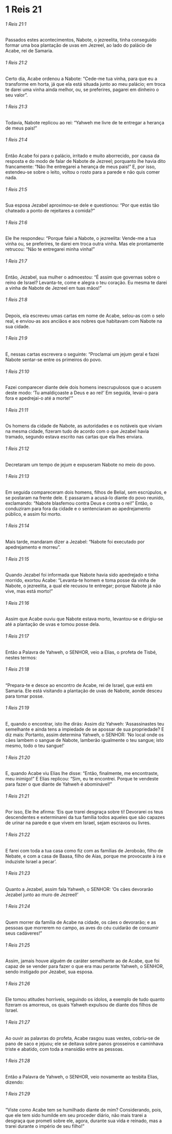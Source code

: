 # 1 Reis 21

###### 1 Reis 21:1

Passados estes acontecimentos, Nabote, o jezreelita, tinha conseguido formar uma boa plantação de uvas em Jezreel, ao lado do palácio de Acabe, rei de Samaria.

###### 1 Reis 21:2

Certo dia, Acabe ordenou a Nabote: “Cede-me tua vinha, para que eu a transforme em horta, já que ela está situada junto ao meu palácio; em troca te darei uma vinha ainda melhor, ou, se preferires, pagarei em dinheiro o seu valor”.

###### 1 Reis 21:3

Todavia, Nabote replicou ao rei: “Yahweh me livre de te entregar a herança de meus pais!”

###### 1 Reis 21:4

Então Acabe foi para o palácio, irritado e muito aborrecido, por causa da resposta e do modo de falar de Nabote de Jezreel; porquanto lhe havia dito francamente: “Não lhe entregarei a herança de meus pais!” E, por isso, estendeu-se sobre o leito, voltou o rosto para a parede e não quis comer nada.

###### 1 Reis 21:5

Sua esposa Jezabel aproximou-se dele e questionou: “Por que estás tão chateado a ponto de rejeitares a comida?”

###### 1 Reis 21:6

Ele lhe respondeu: “Porque falei a Nabote, o jezreelita: Vende-me a tua vinha ou, se preferires, te darei em troca outra vinha. Mas ele prontamente retrucou: “Não te entregarei minha vinha!”

###### 1 Reis 21:7

Então, Jezabel, sua mulher o admoestou: “É assim que governas sobre o reino de Israel? Levanta-te, come e alegra o teu coração. Eu mesma te darei a vinha de Nabote de Jezreel em tuas mãos!”

###### 1 Reis 21:8

Depois, ela escreveu umas cartas em nome de Acabe, selou-as com o selo real, e enviou-as aos anciãos e aos nobres que habitavam com Nabote na sua cidade.

###### 1 Reis 21:9

E, nessas cartas escrevera o seguinte: “Proclamai um jejum geral e fazei Nabote sentar-se entre os primeiros do povo.

###### 1 Reis 21:10

Fazei comparecer diante dele dois homens inescrupulosos que o acusem deste modo: ‘Tu amaldiçoaste a Deus e ao rei!’ Em seguida, levai-o para fora e apedrejai-o até a morte!’”

###### 1 Reis 21:11

Os homens da cidade de Nabote, as autoridades e os notáveis que viviam na mesma cidade, fizeram tudo de acordo com o que Jezabel havia tramado, segundo estava escrito nas cartas que ela lhes enviara.

###### 1 Reis 21:12

Decretaram um tempo de jejum e expuseram Nabote no meio do povo.

###### 1 Reis 21:13

Em seguida compareceram dois homens, filhos de Belial, sem escrúpulos, e se postaram na frente dele. E passaram a acusá-lo diante do povo reunido, exclamando: “Nabote blasfemou contra Deus e contra o rei!” Então, o conduziram para fora da cidade e o sentenciaram ao apedrejamento público, e assim foi morto.

###### 1 Reis 21:14

Mais tarde, mandaram dizer a Jezabel: “Nabote foi executado por apedrejamento e morreu”.

###### 1 Reis 21:15

Quando Jezabel foi informada que Nabote havia sido apedrejado e tinha morrido, exortou Acabe: “Levanta-te homem e toma posse da vinha de Nabote, o jezreelita, a qual ele recusou te entregar; porque Nabote já não vive, mas está morto!”

###### 1 Reis 21:16

Assim que Acabe ouviu que Nabote estava morto, levantou-se e dirigiu-se até a plantação de uvas e tomou posse dela.

###### 1 Reis 21:17

Então a Palavra de Yahweh, o SENHOR, veio a Elias, o profeta de Tisbé, nestes termos:

###### 1 Reis 21:18

“Prepara-te e desce ao encontro de Acabe, rei de Israel, que está em Samaria. Ele está visitando a plantação de uvas de Nabote, aonde desceu para tomar posse.

###### 1 Reis 21:19

E, quando o encontrar, isto lhe dirás: Assim diz Yahweh: ‘Assassinastes teu semelhante e ainda tens a impiedade de se apossar de sua propriedade? E diz mais: Portanto, assim determina Yahweh, o SENHOR: ‘No local onde os cães lambem o sangue de Nabote, lamberão igualmente o teu sangue; isto mesmo, todo o teu sangue!’

###### 1 Reis 21:20

E, quando Acabe viu Elias lhe disse: “Então, finalmente, me encontraste, meu inimigo!” E Elias replicou: “Sim, eu te encontrei. Porque te vendeste para fazer o que diante de Yahweh é abominável!”

###### 1 Reis 21:21

Por isso, Ele lhe afirma: ‘Eis que trarei desgraça sobre ti! Devorarei os teus descendentes e exterminarei da tua família todos aqueles que são capazes de urinar na parede e que vivem em Israel, sejam escravos ou livres.

###### 1 Reis 21:22

E farei com toda a tua casa como fiz com as famílias de Jeroboão, filho de Nebate, e com a casa de Baasa, filho de Aías, porque me provocaste à ira e induziste Israel a pecar’.

###### 1 Reis 21:23

Quanto a Jezabel, assim fala Yahweh, o SENHOR: ‘Os cães devorarão Jezabel junto ao muro de Jezreel!’

###### 1 Reis 21:24

Quem morrer da família de Acabe na cidade, os cães o devorarão; e as pessoas que morrerem no campo, as aves do céu cuidarão de consumir seus cadáveres!”

###### 1 Reis 21:25

Assim, jamais houve alguém de caráter semelhante ao de Acabe, que foi capaz de se vender para fazer o que era mau perante Yahweh, o SENHOR, sendo instigado por Jezabel, sua esposa.

###### 1 Reis 21:26

Ele tomou atitudes horríveis, seguindo os ídolos, a exemplo de tudo quanto fizeram os amorreus, os quais Yahweh expulsou de diante dos filhos de Israel.

###### 1 Reis 21:27

Ao ouvir as palavras do profeta, Acabe rasgou suas vestes, cobriu-se de pano de saco e jejuou; ele se deitava sobre panos grosseiros e caminhava triste e abatido, com toda a mansidão entre as pessoas.

###### 1 Reis 21:28

Então a Palavra de Yahweh, o SENHOR, veio novamente ao tesbita Elias, dizendo:

###### 1 Reis 21:29

“Viste como Acabe tem se humilhado diante de mim? Considerando, pois, que ele tem sido humilde em seu proceder diário, não mais trarei a desgraça que prometi sobre ele, agora, durante sua vida e reinado, mas a trarei durante o império de seu filho!”

